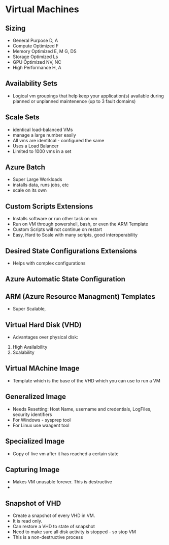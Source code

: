 # Virtual Machines


## Sizing

- General Purpose D, A
- Compute Optimized F
- Memory Optimized E, M G, DS
- Storage Optimized Ls
- GPU Optimized NV, NC
- High Performance H, A

## Availability Sets
- Logical vm groupings that help keep your application(s) available during planned or unplanned maintenence (up to 3 fault domains)

## Scale Sets
- identical load-balanced VMs
- manage a large number easily
- All vms are identitcal - configured the same
- Uses a Load Balancer
- Limited to 1000 vms in a set


## Azure Batch
- Super Large Workloads
- installs data, runs jobs, etc
- scale on its own

## Custom Scripts Extensions
- Installs software or run other task on vm
- Run on VM through powershell, bash, or even the ARM Template
- Custom Scripts will not continue on restart
- Easy, Hard to Scale with many scripts, good interoperability


## Desired State Configurations Extensions
- Helps with complex configurations

## Azure Automatic State Configuration


## ARM (Azure Resource Managment) Templates
- Super Scalable, 

## Virtual Hard Disk (VHD)
- Advantages over physical disk:
1) High Availaibility
2) Scalability

## Virtual MAchine Image
- Template which is the base of the VHD which you can use to run a VM

## Generalized Image
- Needs Resetting: Host Name, username and credentials, LogFiles, security identifiers
- For Windows - sysprep tool
- For Linux use waagent tool

## Specialized Image
- Copy of live vm after it has reached a certain state

## Capturing Image
- Makes VM unusable forever. This is destructive
- 

## Snapshot of VHD
- Create a snapshot of every VHD in VM.
- It is read only.
- Can restore a VHD to state of snapshot
- Need to make sure all disk activity is stopped - so stop VM
- This is a non-destructive process
